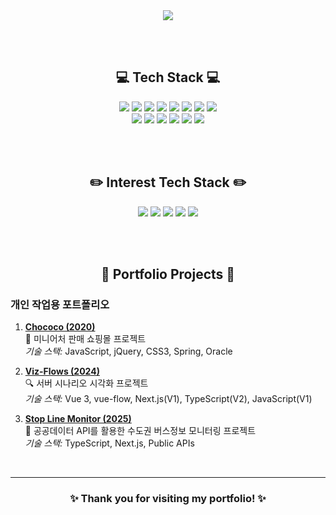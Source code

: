 <div align="center">
    <img src="https://capsule-render.vercel.app/api?type=rect&color=auto&height=300&section=header&text=Hello:-)&fontSize=70"/>
</div>

<br><br>

<div align="center">
    <h2>💻 Tech Stack 💻</h2>
    <img src="https://img.shields.io/badge/JavaScript-F7DF1E?style=flat-square&logo=JavaScript&logoColor=black"/> 
    <img src="https://img.shields.io/badge/jQuery-0769AD?style=flat-square&logo=jQuery&logoColor=white"/> 
    <img src="https://img.shields.io/badge/CSS3-1572B6?style=flat-square&logo=CSS3&logoColor=white"/> 
    <img src="https://img.shields.io/badge/Java-FC4C02?style=flat-square&logo=Java&logoColor=white"/> 
    <img src="https://img.shields.io/badge/Spring-6DB33F?style=flat-square&logo=Spring&logoColor=white"/> 
    <img src="https://img.shields.io/badge/PHP-777BB4?style=flat-square&logo=PHP&logoColor=white"/> 
    <img src="https://img.shields.io/badge/MySQL-4479A1?style=flat-square&logo=MySQL&logoColor=white"/> 
    <img src="https://img.shields.io/badge/Linux-FCC624?style=flat-square&logo=Linux&logoColor=black"/> 
    <br>
    <img src="https://img.shields.io/badge/Golang-00ADD8?style=flat-square&logo=Go&logoColor=white"/> 
    <img src="https://img.shields.io/badge/AWS-FF9900?style=flat-square&logo=AmazonAWS&logoColor=white"/> 
    <img src="https://img.shields.io/badge/AWS%20ECS-FF9900?style=flat-square&logo=AmazonECS&logoColor=white"/> 
    <img src="https://img.shields.io/badge/AWS%20DynamoDB-4053D6?style=flat-square&logo=AmazonDynamoDB&logoColor=white"/> 
    <img src="https://img.shields.io/badge/Vue.js-4FC08D?style=flat-square&logo=Vue.js&logoColor=white"/> 
    <img src="https://img.shields.io/badge/Docker-2496ED?style=flat-square&logo=Docker&logoColor=white"/> 
</div>

<br><br>

<div align="center">
    <h2>✏️ Interest Tech Stack ✏️</h2>
    <img src="https://img.shields.io/badge/SpringSecurity-6DB33F?style=flat-square&logo=SpringSecurity&logoColor=white"/> 
    <img src="https://img.shields.io/badge/Jenkins-D24939?style=flat-square&logo=Jenkins&logoColor=white"/> 
    <img src="https://img.shields.io/badge/TypeScript-3178C6?style=flat-square&logo=TypeScript&logoColor=white"/> 
    <img src="https://img.shields.io/badge/Next.js-000000?style=flat-square&logo=Next.js&logoColor=white"/> 
    <img src="https://img.shields.io/badge/MongoDB-47A248?style=flat-square&logo=MongoDB&logoColor=white"/> 
</div>


<br><br>

<div align="center">
    <h2>📂 Portfolio Projects 📂</h2>
</div>

### 개인 작업용 포트폴리오
1. **[Chococo (2020)](https://github.com/dev-jiemu/Chococo)**  
   🛒 미니어처 판매 쇼핑몰 프로젝트  
   *기술 스택:* JavaScript, jQuery, CSS3, Spring, Oracle

2. **[Viz-Flows (2024)](https://github.com/dev-jiemu/vue3-viz-flows)**  
   🔍 서버 시나리오 시각화 프로젝트  
   *기술 스택:* Vue 3, vue-flow, Next.js(V1), TypeScript(V2), JavaScript(V1)

3. **[Stop Line Monitor (2025)](https://github.com/dev-jiemu/stop-line-monitor)**  
   🚌 공공데이터 API를 활용한 수도권 버스정보 모니터링 프로젝트  
   *기술 스택:* TypeScript, Next.js, Public APIs

<br>

---

<div align="center">
    <h3>✨ Thank you for visiting my portfolio! ✨</h3>
</div>
